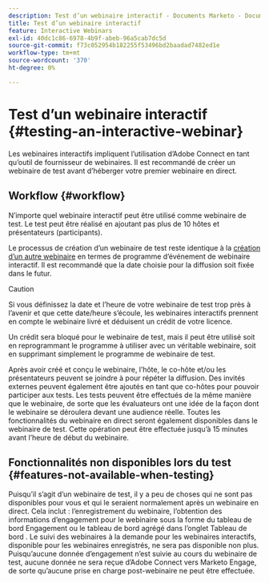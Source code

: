 ```yaml
---
description: Test d’un webinaire interactif - Documents Marketo - Documentation du produit
title: Test d’un webinaire interactif
feature: Interactive Webinars
exl-id: 40dc1c86-6978-4b9f-abeb-96a5cab7dc5d
source-git-commit: f73c052954b182255f53496bd2baadad7482ed1e
workflow-type: tm+mt
source-wordcount: '370'
ht-degree: 0%

---
```


# Test d’un webinaire interactif {#testing-an-interactive-webinar}

Les webinaires interactifs impliquent l’utilisation d’Adobe Connect en tant qu’outil de fournisseur de webinaires. Il est recommandé de créer un webinaire de test avant d’héberger votre premier webinaire en direct.

## Workflow {#workflow}

N’importe quel webinaire interactif peut être utilisé comme webinaire de test. Le test peut être réalisé en ajoutant pas plus de 10 hôtes et présentateurs (participants).

Le processus de création d’un webinaire de test reste identique à la [création d’un autre webinaire](/help/marketo/product-docs/demand-generation/events/interactive-webinars/create-an-interactive-webinar.md) en termes de programme d’événement de webinaire interactif. Il est recommandé que la date choisie pour la diffusion soit fixée dans le futur.

>[!CAUTION]
>
>Si vous définissez la date et l’heure de votre webinaire de test trop près à l’avenir et que cette date/heure s’écoule, les webinaires interactifs prennent en compte le webinaire livré et déduisent un crédit de votre licence.

Un crédit sera bloqué pour le webinaire de test, mais il peut être utilisé soit en reprogrammant le programme à utiliser avec un véritable webinaire, soit en supprimant simplement le programme de webinaire de test.

Après avoir créé et conçu le webinaire, l’hôte, le co-hôte et/ou les présentateurs peuvent se joindre à pour répéter la diffusion. Des invités externes peuvent également être ajoutés en tant que co-hôtes pour pouvoir participer aux tests. Les tests peuvent être effectués de la même manière que le webinaire, de sorte que les évaluateurs ont une idée de la façon dont le webinaire se déroulera devant une audience réelle. Toutes les fonctionnalités du webinaire en direct seront également disponibles dans le webinaire de test. Cette opération peut être effectuée jusqu’à 15 minutes avant l’heure de début du webinaire.

## Fonctionnalités non disponibles lors du test {#features-not-available-when-testing}

Puisqu’il s’agit d’un webinaire de test, il y a peu de choses qui ne sont pas disponibles pour vous et qui le seraient normalement après un webinaire en direct. Cela inclut : l’enregistrement du webinaire, l’obtention des informations d’engagement pour le webinaire sous la forme du tableau de bord Engagement ou le tableau de bord agrégé dans l’onglet Tableau de bord . Le suivi des webinaires à la demande pour les webinaires interactifs, disponible pour les webinaires enregistrés, ne sera pas disponible non plus. Puisqu’aucune donnée d’engagement n’est suivie au cours du webinaire de test, aucune donnée ne sera reçue d’Adobe Connect vers Marketo Engage, de sorte qu’aucune prise en charge post-webinaire ne peut être effectuée.
